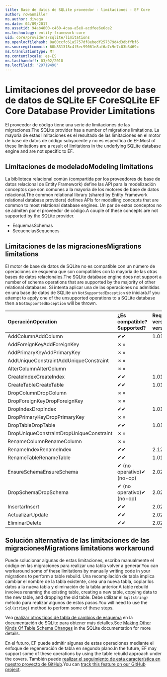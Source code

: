```yaml
---
title: Base de datos de SQLite proveedor - limitaciones - EF Core
author: rowanmiller
ms.author: divega
ms.date: 04/09/2017
ms.assetid: 94ab4800-c460-4caa-a5e8-acdfee6e6ce2
ms.technology: entity-framework-core
uid: core/providers/sqlite/limitations
ms.openlocfilehash: 8a60ccfc61a5757df8ebedf257379d4d3dbffbf6
ms.sourcegitcommit: 60b831318c4f5ec99061e8af6a7c9e7c03b3469c
ms.translationtype: MT
ms.contentlocale: es-ES
ms.lasthandoff: 03/02/2018
ms.locfileid: "29719490"
---
```

# <a name="sqlite-ef-core-database-provider-limitations"></a><span data-ttu-id="aa85c-102">Limitaciones del proveedor de base de datos de SQLite EF Core</span><span class="sxs-lookup"><span data-stu-id="aa85c-102">SQLite EF Core Database Provider Limitations</span></span>

<span data-ttu-id="aa85c-103">El proveedor de código tiene una serie de limitaciones de las migraciones.</span><span class="sxs-lookup"><span data-stu-id="aa85c-103">The SQLite provider has a number of migrations limitations.</span></span> <span data-ttu-id="aa85c-104">La mayoría de estas limitaciones es el resultado de las limitaciones en el motor de base de datos de código subyacente y no es específica de EF.</span><span class="sxs-lookup"><span data-stu-id="aa85c-104">Most of these limitations are a result of limitations in the underlying SQLite database engine and are not specific to EF.</span></span>

## <a name="modeling-limitations"></a><span data-ttu-id="aa85c-105">Limitaciones de modelado</span><span class="sxs-lookup"><span data-stu-id="aa85c-105">Modeling limitations</span></span>

<span data-ttu-id="aa85c-106">La biblioteca relacional común (compartida por los proveedores de base de datos relacional de Entity Framework) define las API para la modelización conceptos que son comunes a la mayoría de los motores de base de datos relacional.</span><span class="sxs-lookup"><span data-stu-id="aa85c-106">The common relational library (shared by Entity Framework relational database providers) defines APIs for modelling concepts that are common to most relational database engines.</span></span> <span data-ttu-id="aa85c-107">Un par de estos conceptos no se admiten por el proveedor de código.</span><span class="sxs-lookup"><span data-stu-id="aa85c-107">A couple of these concepts are not supported by the SQLite provider.</span></span>

* <span data-ttu-id="aa85c-108">Esquemas</span><span class="sxs-lookup"><span data-stu-id="aa85c-108">Schemas</span></span>
* <span data-ttu-id="aa85c-109">Secuencias</span><span class="sxs-lookup"><span data-stu-id="aa85c-109">Sequences</span></span>

## <a name="migrations-limitations"></a><span data-ttu-id="aa85c-110">Limitaciones de las migraciones</span><span class="sxs-lookup"><span data-stu-id="aa85c-110">Migrations limitations</span></span>

<span data-ttu-id="aa85c-111">El motor de base de datos de SQLite no es compatible con un número de operaciones de esquema que son compatibles con la mayoría de las otras bases de datos relacionales.</span><span class="sxs-lookup"><span data-stu-id="aa85c-111">The SQLite database engine does not support a number of schema operations that are supported by the majority of other relational databases.</span></span> <span data-ttu-id="aa85c-112">Si intenta aplicar una de las operaciones no admitidas en una base de datos de SQLite un `NotSupportedException` se iniciará.</span><span class="sxs-lookup"><span data-stu-id="aa85c-112">If you attempt to apply one of the unsupported operations to a SQLite database then a `NotSupportedException` will be thrown.</span></span>

| <span data-ttu-id="aa85c-113">Operación</span><span class="sxs-lookup"><span data-stu-id="aa85c-113">Operation</span></span>            | <span data-ttu-id="aa85c-114">¿Es compatible?</span><span class="sxs-lookup"><span data-stu-id="aa85c-114">Supported?</span></span> | <span data-ttu-id="aa85c-115">Requiere la versión</span><span class="sxs-lookup"><span data-stu-id="aa85c-115">Requires version</span></span> |
|:---------------------|:-----------|:-----------------|
| <span data-ttu-id="aa85c-116">AddColumn</span><span class="sxs-lookup"><span data-stu-id="aa85c-116">AddColumn</span></span>            | <span data-ttu-id="aa85c-117">✔</span><span class="sxs-lookup"><span data-stu-id="aa85c-117">✔</span></span>          | <span data-ttu-id="aa85c-118">1.0</span><span class="sxs-lookup"><span data-stu-id="aa85c-118">1.0</span></span>              |
| <span data-ttu-id="aa85c-119">AddForeignKey</span><span class="sxs-lookup"><span data-stu-id="aa85c-119">AddForeignKey</span></span>        | <span data-ttu-id="aa85c-120">✗</span><span class="sxs-lookup"><span data-stu-id="aa85c-120">✗</span></span>          |                  |
| <span data-ttu-id="aa85c-121">AddPrimaryKey</span><span class="sxs-lookup"><span data-stu-id="aa85c-121">AddPrimaryKey</span></span>        | <span data-ttu-id="aa85c-122">✗</span><span class="sxs-lookup"><span data-stu-id="aa85c-122">✗</span></span>          |                  |
| <span data-ttu-id="aa85c-123">AddUniqueConstraint</span><span class="sxs-lookup"><span data-stu-id="aa85c-123">AddUniqueConstraint</span></span>  | <span data-ttu-id="aa85c-124">✗</span><span class="sxs-lookup"><span data-stu-id="aa85c-124">✗</span></span>          |                  |
| <span data-ttu-id="aa85c-125">AlterColumn</span><span class="sxs-lookup"><span data-stu-id="aa85c-125">AlterColumn</span></span>          | <span data-ttu-id="aa85c-126">✗</span><span class="sxs-lookup"><span data-stu-id="aa85c-126">✗</span></span>          |                  |
| <span data-ttu-id="aa85c-127">CreateIndex</span><span class="sxs-lookup"><span data-stu-id="aa85c-127">CreateIndex</span></span>          | <span data-ttu-id="aa85c-128">✔</span><span class="sxs-lookup"><span data-stu-id="aa85c-128">✔</span></span>          | <span data-ttu-id="aa85c-129">1.0</span><span class="sxs-lookup"><span data-stu-id="aa85c-129">1.0</span></span>              |
| <span data-ttu-id="aa85c-130">CreateTable</span><span class="sxs-lookup"><span data-stu-id="aa85c-130">CreateTable</span></span>          | <span data-ttu-id="aa85c-131">✔</span><span class="sxs-lookup"><span data-stu-id="aa85c-131">✔</span></span>          | <span data-ttu-id="aa85c-132">1.0</span><span class="sxs-lookup"><span data-stu-id="aa85c-132">1.0</span></span>              |
| <span data-ttu-id="aa85c-133">DropColumn</span><span class="sxs-lookup"><span data-stu-id="aa85c-133">DropColumn</span></span>           | <span data-ttu-id="aa85c-134">✗</span><span class="sxs-lookup"><span data-stu-id="aa85c-134">✗</span></span>          |                  |
| <span data-ttu-id="aa85c-135">DropForeignKey</span><span class="sxs-lookup"><span data-stu-id="aa85c-135">DropForeignKey</span></span>       | <span data-ttu-id="aa85c-136">✗</span><span class="sxs-lookup"><span data-stu-id="aa85c-136">✗</span></span>          |                  |
| <span data-ttu-id="aa85c-137">DropIndex</span><span class="sxs-lookup"><span data-stu-id="aa85c-137">DropIndex</span></span>            | <span data-ttu-id="aa85c-138">✔</span><span class="sxs-lookup"><span data-stu-id="aa85c-138">✔</span></span>          | <span data-ttu-id="aa85c-139">1.0</span><span class="sxs-lookup"><span data-stu-id="aa85c-139">1.0</span></span>              |
| <span data-ttu-id="aa85c-140">DropPrimaryKey</span><span class="sxs-lookup"><span data-stu-id="aa85c-140">DropPrimaryKey</span></span>       | <span data-ttu-id="aa85c-141">✗</span><span class="sxs-lookup"><span data-stu-id="aa85c-141">✗</span></span>          |                  |
| <span data-ttu-id="aa85c-142">DropTable</span><span class="sxs-lookup"><span data-stu-id="aa85c-142">DropTable</span></span>            | <span data-ttu-id="aa85c-143">✔</span><span class="sxs-lookup"><span data-stu-id="aa85c-143">✔</span></span>          | <span data-ttu-id="aa85c-144">1.0</span><span class="sxs-lookup"><span data-stu-id="aa85c-144">1.0</span></span>              |
| <span data-ttu-id="aa85c-145">DropUniqueConstraint</span><span class="sxs-lookup"><span data-stu-id="aa85c-145">DropUniqueConstraint</span></span> | <span data-ttu-id="aa85c-146">✗</span><span class="sxs-lookup"><span data-stu-id="aa85c-146">✗</span></span>          |                  |
| <span data-ttu-id="aa85c-147">RenameColumn</span><span class="sxs-lookup"><span data-stu-id="aa85c-147">RenameColumn</span></span>         | <span data-ttu-id="aa85c-148">✗</span><span class="sxs-lookup"><span data-stu-id="aa85c-148">✗</span></span>          |                  |
| <span data-ttu-id="aa85c-149">RenameIndex</span><span class="sxs-lookup"><span data-stu-id="aa85c-149">RenameIndex</span></span>          | <span data-ttu-id="aa85c-150">✔</span><span class="sxs-lookup"><span data-stu-id="aa85c-150">✔</span></span>          | <span data-ttu-id="aa85c-151">2.1</span><span class="sxs-lookup"><span data-stu-id="aa85c-151">2.1</span></span>              |
| <span data-ttu-id="aa85c-152">RenameTable</span><span class="sxs-lookup"><span data-stu-id="aa85c-152">RenameTable</span></span>          | <span data-ttu-id="aa85c-153">✔</span><span class="sxs-lookup"><span data-stu-id="aa85c-153">✔</span></span>          | <span data-ttu-id="aa85c-154">1.0</span><span class="sxs-lookup"><span data-stu-id="aa85c-154">1.0</span></span>              |
| <span data-ttu-id="aa85c-155">EnsureSchema</span><span class="sxs-lookup"><span data-stu-id="aa85c-155">EnsureSchema</span></span>         | <span data-ttu-id="aa85c-156">✔ (no operativo)</span><span class="sxs-lookup"><span data-stu-id="aa85c-156">✔ (no-op)</span></span>  | <span data-ttu-id="aa85c-157">2.0</span><span class="sxs-lookup"><span data-stu-id="aa85c-157">2.0</span></span>              |
| <span data-ttu-id="aa85c-158">DropSchema</span><span class="sxs-lookup"><span data-stu-id="aa85c-158">DropSchema</span></span>           | <span data-ttu-id="aa85c-159">✔ (no operativo)</span><span class="sxs-lookup"><span data-stu-id="aa85c-159">✔ (no-op)</span></span>  | <span data-ttu-id="aa85c-160">2.0</span><span class="sxs-lookup"><span data-stu-id="aa85c-160">2.0</span></span>              |
| <span data-ttu-id="aa85c-161">Insertar</span><span class="sxs-lookup"><span data-stu-id="aa85c-161">Insert</span></span>               | <span data-ttu-id="aa85c-162">✔</span><span class="sxs-lookup"><span data-stu-id="aa85c-162">✔</span></span>          | <span data-ttu-id="aa85c-163">2.0</span><span class="sxs-lookup"><span data-stu-id="aa85c-163">2.0</span></span>              |
| <span data-ttu-id="aa85c-164">Actualizar</span><span class="sxs-lookup"><span data-stu-id="aa85c-164">Update</span></span>               | <span data-ttu-id="aa85c-165">✔</span><span class="sxs-lookup"><span data-stu-id="aa85c-165">✔</span></span>          | <span data-ttu-id="aa85c-166">2.0</span><span class="sxs-lookup"><span data-stu-id="aa85c-166">2.0</span></span>              |
| <span data-ttu-id="aa85c-167">Eliminar</span><span class="sxs-lookup"><span data-stu-id="aa85c-167">Delete</span></span>               | <span data-ttu-id="aa85c-168">✔</span><span class="sxs-lookup"><span data-stu-id="aa85c-168">✔</span></span>          | <span data-ttu-id="aa85c-169">2.0</span><span class="sxs-lookup"><span data-stu-id="aa85c-169">2.0</span></span>              |

## <a name="migrations-limitations-workaround"></a><span data-ttu-id="aa85c-170">Solución alternativa de las limitaciones de las migraciones</span><span class="sxs-lookup"><span data-stu-id="aa85c-170">Migrations limitations workaround</span></span>

<span data-ttu-id="aa85c-171">Puede solucionar algunas de estas limitaciones, escriba manualmente el código en las migraciones para realizar una tabla volver a generar.</span><span class="sxs-lookup"><span data-stu-id="aa85c-171">You can workaround some of these limitations by manually writing code in your migrations to perform a table rebuild.</span></span> <span data-ttu-id="aa85c-172">Una recompilación de tabla implica cambiar el nombre de la tabla existente, crea una nueva tabla, copiar los datos a la nueva tabla y eliminación de la tabla anterior.</span><span class="sxs-lookup"><span data-stu-id="aa85c-172">A table rebuild involves renaming the existing table, creating a new table, copying data to the new table, and dropping the old table.</span></span> <span data-ttu-id="aa85c-173">Debe utilizar el `Sql(string)` método para realizar algunos de estos pasos.</span><span class="sxs-lookup"><span data-stu-id="aa85c-173">You will need to use the `Sql(string)` method to perform some of these steps.</span></span>

<span data-ttu-id="aa85c-174">Vea [realizar otros tipos de tabla de cambios de esquema](http://sqlite.org/lang_altertable.html#otheralter) en la documentación de SQLite para obtener más detalles.</span><span class="sxs-lookup"><span data-stu-id="aa85c-174">See [Making Other Kinds Of Table Schema Changes](http://sqlite.org/lang_altertable.html#otheralter) in the SQLite documentation for more details.</span></span>

<span data-ttu-id="aa85c-175">En el futuro, EF puede admitir algunas de estas operaciones mediante el enfoque de regeneración de tabla en segundo plano.</span><span class="sxs-lookup"><span data-stu-id="aa85c-175">In the future, EF may support some of these operations by using the table rebuild approach under the covers.</span></span> <span data-ttu-id="aa85c-176">También puede [realizar el seguimiento de esta característica en nuestro proyecto de GitHub](https://github.com/aspnet/EntityFrameworkCore/issues/329).</span><span class="sxs-lookup"><span data-stu-id="aa85c-176">You can [track this feature on our GitHub project](https://github.com/aspnet/EntityFrameworkCore/issues/329).</span></span>

